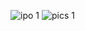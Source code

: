 ![ipo 1](https://github.com/user-attachments/assets/13df23f8-2fa4-46fa-9b25-80e2af38f1a8)
![pics 1](https://github.com/user-attachments/assets/931a05b9-8cea-4df4-8ebe-2c2609fa3f66)
